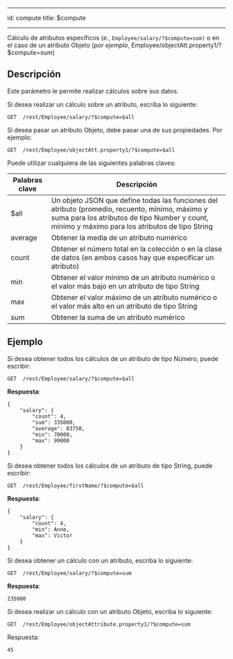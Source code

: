 - - -
id: compute title: $compute
- - -

Cálculo de atributos específicos (*e.*, `Employee/salary/?$compute=sum)` o en el caso de un atributo Objeto (*por ejemplo*, Employee/objectAtt.property1/?$compute=sum)


## Descripción

Este parámetro le permite realizar cálculos sobre sus datos.

Si desea realizar un cálculo sobre un atributo, escriba lo siguiente:

 `GET  /rest/Employee/salary/?$compute=$all`

Si desea pasar un atributo Objeto, debe pasar una de sus propiedades. Por ejemplo:

 `GET  /rest/Employee/objectAtt.property1/?$compute=$all`

Puede utilizar cualquiera de las siguientes palabras claves:


| Palabras clave | Descripción                                                                                                                                                                                        |
| -------------- | -------------------------------------------------------------------------------------------------------------------------------------------------------------------------------------------------- |
| $all           | Un objeto JSON que define todas las funciones del atributo (promedio, recuento, mínimo, máximo y suma para los atributos de tipo Number y count, mínimo y máximo para los atributos de tipo String |
| average        | Obtener la media de un atributo numérico                                                                                                                                                           |
| count          | Obtener el número total en la colección o en la clase de datos (en ambos casos hay que especificar un atributo)                                                                                    |
| min            | Obtener el valor mínimo de un atributo numérico o el valor más bajo en un atributo de tipo String                                                                                                  |
| max            | Obtener el valor máximo de un atributo numérico o el valor más alto en un atributo de tipo String                                                                                                  |
| sum            | Obtener la suma de un atributo numérico                                                                                                                                                            |


## Ejemplo

Si desea obtener todos los cálculos de un atributo de tipo Número, puede escribir:

 `GET  /rest/Employee/salary/?$compute=$all`

**Respuesta**:

````
{
    "salary": {
        "count": 4,
        "sum": 335000,
        "average": 83750,
        "min": 70000,
        "max": 99000
    }
}
````

Si desea obtener todos los cálculos de un atributo de tipo String, puede escribir:

 `GET  /rest/Employee/firstName/?$compute=$all`

**Respuesta**:

````
{
    "salary": {
        "count": 4,
        "min": Anne,
        "max": Victor
    }
}
````

Si desea obtener un cálculo con un atributo, escriba lo siguiente:

 `GET  /rest/Employee/salary/?$compute=sum`

**Respuesta**:

`235000`


Si desea realizar un cálculo con un atributo Objeto, escriba lo siguiente:

 `GET  /rest/Employee/objectAttribute.property1/?$compute=sum`

Respuesta:

`45`  